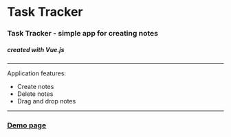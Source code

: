 # Task Tracker

### Task Tracker - simple app for creating notes
##### created with Vue.js
---

Application features:

- Create notes
- Delete notes
- Drag and drop notes

---

### [Demo page](https://rmstcv.github.io/task-tracker)